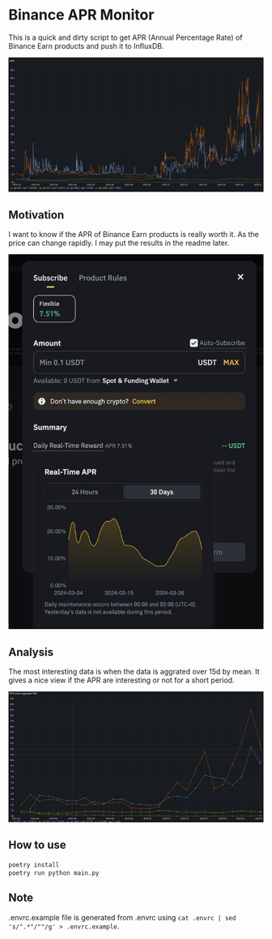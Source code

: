 # Binance APR Monitor

This is a quick and dirty script to get APR (Annual Percentage Rate) of Binance Earn products and push it to InfluxDB.

![Binance APR Monitor](./img/grafana.png)

## Motivation

I want to know if the APR of Binance Earn products is really worth it. As the price can change rapidly. I may put the results in the readme later.

![Binance Earn](./img/binance.jpg)

## Analysis
The most interesting data is when the data is aggrated over 15d by mean. It gives a nice view if the APR are interesting or not for a short period.

![Binance APR 15d](./img/grafana_aggr.png)

## How to use

```
poetry install
poetry run python main.py
```

## Note

.envrc.example file is generated from .envrc using `cat .envrc | sed  's/".*"/""/g' > .envrc.example`.
